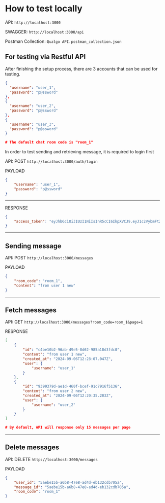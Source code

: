 # How to test locally

API: `http://localhost:3000`

SWAGGER: `http://localhost:3000/api`

Postman Collection: `Qualgo API.postman_collection.json`

## For testing via Restful API
After finishing the setup process, there are 3 accounts that can be used for testing.

```json
{
  "username": "user_1",
  "password": "p@ssword"
},
{
  "username": "user_2",
  "password": "p@ssword"
},
{
  "username": "user_3",
  "password": "p@ssword"
}

# The default chat room code is "room_1"
```

In order to test sending and retrieving message, it is required to login first

API: POST `http://localhost:3000/auth/login`

PAYLOAD

```json
{
    "username": "user_1",
    "password": "p@ssword"
}
```
---

RESPONSE
```json
{
    "access_token": "eyJhbGciOiJIUzI1NiIsInR5cCI6IkpXVCJ9.eyJ1c2VybmFtZSI6InVzZXIxIiwiaWF0IjoxNzI1NTU3Njg3LCJleHAiOjE3MjU1NTgyODd9.65aebgj8VOq_mKMryUbHg23sPm79wAY9vsphHY8yZcI"
}
```

---

## Sending message

API: POST `http://localhost:3000/messages`

PAYLOAD
```json
{
    "room_code": "room_1",
    "content": "from user 1 new"
}
```

---

## Fetch messages

API: GET `http://localhost:3000/messages?room_code=room_1&page=1`

RESPONSE
```json
[
    {
        "id": "c4be10b2-96ab-49e5-8d62-985a18d3fdc0",
        "content": "from user 1 new",
        "created_at": "2024-09-06T12:28:07.047Z",
        "user": {
            "username": "user_1"
        }
    },
    {
        "id": "9399379d-ae1d-460f-bcef-91c7916f5136",
        "content": "from user 2 new",
        "created_at": "2024-09-06T12:20:35.203Z",
        "user": {
            "username": "user_2"
        }
    }
]

# By default, API will response only 15 messages per page
```

---

## Delete messages

API: DELETE `http://localhost:3000/messages`

PAYLOAD
```json
{
    "user_id": "5aebe15b-a6b8-47e8-ad4d-eb132cdb705a",
    "message_id": "5aebe15b-a6b8-47e8-ad4d-eb132cdb705a",
    "room_code": "room_1"
}
```
